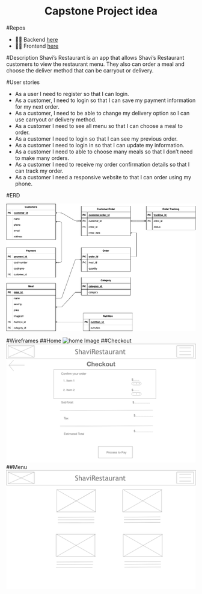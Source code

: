 
<h1 align="center">Capstone Project idea</h1>



#Repos
- 👨‍💻 Backend  [here](git@github.com:diaba/shaviRestaurant-server.git)
- 👨‍💻 Frontend  [here](git@github.com:diaba/shaviRestaurant-client.git)


#Description
Shavi’s Restaurant is an app that allows Shavi’s Restaurant customers to view the restaurant menu. They also can order a meal and choose the deliver method that can be carryout or delivery.

#User stories

-	As a user I need to register so that I can login.
-	As a customer, I need to login so that I can save my payment information for my next order.
-	As a customer, I need to be able to change my delivery option so I can use carryout or delivery method.
-	As a customer I need to see all menu so that I can choose a meal to order.
-	As a customer I need to login so that I can see my previous order.
-	As a customer I need to login in so that I can update my information.
-	As a customer I need to able to choose many meals so that I don’t need to make many orders.
-	As a customer I need to receive my order confirmation details so that I can track my order.
-	As a customer I need a responsive website to that I can order using my phone.


#ERD

![ERD Image](https://github.com/diaba/shaviRestaurant-server/blob/main/ShaviDb.drawio.png?raw=true "Project ERD")

#Wireframes
##Home
![home Image](https://github.com/diaba/shaviRestaurant-client/blob/main/wireframes/Home%20-%20item%201%20%E2%80%93%201.png?raw=true "Project wireframe")
##Checkout
![checkout Image]( https://github.com/diaba/shaviRestaurant-client/blob/main/wireframes/Home%20-%20Checkout.png?raw=true "Project Start ERD")
##Menu
![menu Image](https://github.com/diaba/shaviRestaurant-client/blob/main/wireframes/Home%20-%20items%201.png?raw=true "Project wareframe")


 
